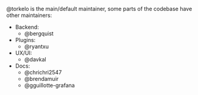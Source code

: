 @torkelo is the main/default maintainer, some parts of the codebase have other maintainers:

- Backend:
  - @bergquist
- Plugins:
  - @ryantxu
- UX/UI:
  - @davkal
- Docs:
  - @chrichri2547
  - @brendamuir
  - @gguillotte-grafana
